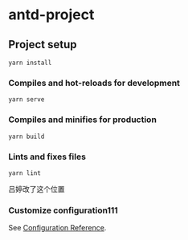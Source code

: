 # antd-project

## Project setup
```
yarn install
```

### Compiles and hot-reloads for development
```
yarn serve
```

### Compiles and minifies for production
```
yarn build
```

### Lints and fixes files
```
yarn lint
```
吕婷改了这个位置
### Customize configuration111
See [Configuration Reference](https://cli.vuejs.org/config/).
